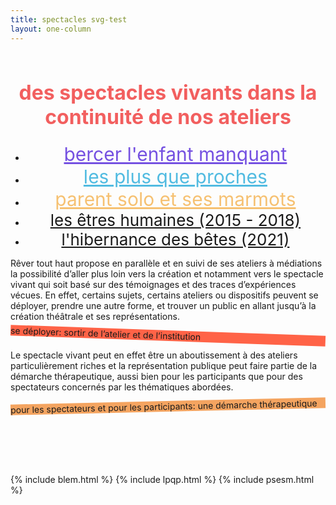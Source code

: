 ```yaml
---
title: spectacles svg-test
layout: one-column
---
```


<h1 style="font-size:32px; color:#f25f5f; text-align:center; padding-top: 15px">des spectacles vivants dans la continuité de nos ateliers</h1>
<ul style="text-align:center;">
  <li><a href="#blem" style="color:#7551e1; font-size:30px">bercer l'enfant manquant</a></li>
  <li><a href="#lpqp" style="color:#51bbe1; font-size:30px">les plus que proches</a></li>
  <li><a href="#psesm" style="color:#f6c172; font-size:30px">parent solo et ses marmots</a></li>
  <li><a href="#leh" style="font-size:26px">les êtres humaines (2015 - 2018)</a></li>
  <li><a href="#hib" style="font-size:26px">l'hibernance des bêtes (2021)</a></li>      
</ul>

<p class="intro-text">Rêver tout haut propose en parallèle et en suivi de ses ateliers à médiations la possibilité d’aller plus loin vers la création et notamment vers le spectacle vivant qui soit basé sur des témoignages et des traces d’expériences vécues. En effet, certains sujets, certains ateliers ou dispositifs peuvent se déployer,  prendre une autre forme, et trouver un public en allant jusqu’à la création théâtrale et ses représentations.
</p>
<p class="shadow" style="transform:rotate(2deg); background-color:tomato">
   se déployer: sortir de l’atelier et de l’institution
</p>
<p class="intro-text">Le spectacle vivant peut en effet être un aboutissement à des ateliers particulièrement riches et la représentation publique peut faire partie de la démarche thérapeutique, aussi bien pour les participants que pour des spectateurs concernés par les thématiques abordées.
</p>
<p class="shadow" style="background-color:rgb(244, 164, 96); transform:rotate(-1.3deg); margin-bottom:100px">pour les spectateurs et pour les participants: une démarche thérapeutique
</p>
{% include blem.html %}
{% include lpqp.html %}
{% include psesm.html %}

